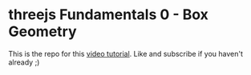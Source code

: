 # threejs Fundamentals 0 - Box Geometry

This is the repo for this [video tutorial](https://youtu.be/w_mJ0yzZKF0). Like and subscribe if you haven't already ;) 
